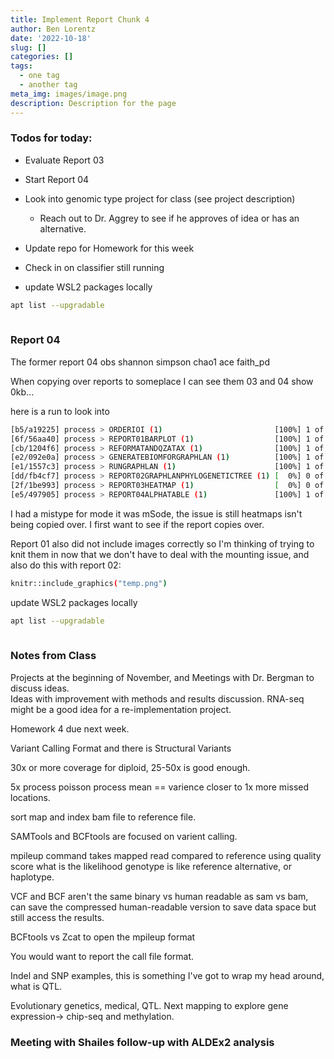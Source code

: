```yaml
---
title: Implement Report Chunk 4
author: Ben Lorentz
date: '2022-10-18'
slug: []
categories: []
tags:
  - one tag
  - another tag
meta_img: images/image.png
description: Description for the page
---
```


### Todos for today:

- Evaluate Report 03
- Start Report 04
- Look into genomic type project for class (see project description)
  - Reach out to Dr. Aggrey to see if he approves of idea or has an alternative.
- Update repo for Homework for this week
- Check in on classifier still running

- update WSL2 packages locally

```bash
apt list --upgradable
 
```

### Report 04

The former report 04 
obs shannon simpson  chao1 ace faith_pd 

When copying over reports to someplace I can see them 03 and 04 show 0kb...

here is a run to look into

```bash
[b5/a19225] process > ORDERIOI (1)                         [100%] 1 of 1 ✔
[6f/56aa40] process > REPORT01BARPLOT (1)                  [100%] 1 of 1 ✔
[cb/1204f6] process > REFORMATANDQZATAX (1)                [100%] 1 of 1 ✔
[e2/092e0a] process > GENERATEBIOMFORGRAPHLAN (1)          [100%] 1 of 1 ✔
[e1/1557c3] process > RUNGRAPHLAN (1)                      [100%] 1 of 1 ✔
[dd/fb4cf7] process > REPORT02GRAPHLANPHYLOGENETICTREE (1) [  0%] 0 of 1
[2f/1be993] process > REPORT03HEATMAP (1)                  [  0%] 0 of 1
[e5/497905] process > REPORT04ALPHATABLE (1)               [100%] 1 of 1
```

I had a mistype for mode it was mSode, the issue is still heatmaps isn't being copied over. I first want to see if the report copies over. 

Report 01 also did not include images correctly so I'm thinking of trying to knit them in now that we don't have to deal with the mounting issue, and also do this with report 02:

```bash
knitr::include_graphics("temp.png")
```

update WSL2 packages locally

```bash
apt list --upgradable
 
```

### Notes from Class

Projects at the beginning of November, and Meetings with Dr. Bergman to discuss ideas.\
Ideas with improvement with methods and results discussion. RNA-seq might be a good idea for a re-implementation project. 

Homework 4 due next week. 

Variant Calling Format and there is Structural Variants 

30x or more coverage for diploid, 25-50x is good enough.

5x process poisson process mean == varience closer to 1x more missed locations. 

sort map and index bam file to reference file. 

SAMTools and BCFtools are focused on varient calling. 

mpileup command takes mapped read compared to reference using quality score what is the likelihood genotype is like reference alternative, or haplotype. 

VCF and BCF aren't the same binary vs human readable as sam vs bam, can save the compressed human-readable version to save data space but still access the results. 

BCFtools vs Zcat to open the mpileup format

You would want to report the call file format. 

Indel and SNP examples, this is something I've got to wrap my head around, what is QTL. 

Evolutionary genetics, medical, QTL. Next mapping to explore gene expression-> chip-seq and methylation. 

### Meeting with Shailes follow-up with ALDEx2 analysis

